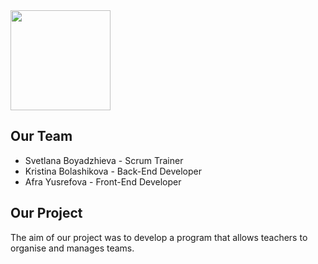 <img src="https://user-images.githubusercontent.com/59692676/111363586-e9c3b400-8698-11eb-9064-3e8090791e3a.png" width="160">

## Our Team

- Svetlana Boyadzhieva - Scrum Trainer
- Kristina Bolashikova - Back-End Developer
- Afra Yusrefova - Front-End Developer

## Our Project

The aim of our project was to develop a program that allows teachers to organise and manages teams.
